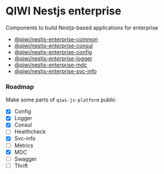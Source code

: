 # QIWI Nestjs enterprise
Components to build Nestjs-based applications for enterprise

* [@qiwi/nestjs-enterprise-common](https://github.com/qiwi/nestjs-enterprise/tree/master/packages/common#readme)
* [@qiwi/nestjs-enterprise-consul](https://github.com/qiwi/nestjs-enterprise/tree/master/packages/consul#readme)
* [@qiwi/nestjs-enterprise-config](https://github.com/qiwi/nestjs-enterprise/tree/master/packages/config#readme)
* [@qiwi/nestjs-enterprise-logger](https://github.com/qiwi/nestjs-enterprise/tree/master/packages/logger#readme)
* [@qiwi/nestjs-enterprise-mdc](https://github.com/qiwi/nestjs-enterprise/tree/master/packages/mdc#readme)
* [@qiwi/nestjs-enterprise-svc-info](https://github.com/qiwi/nestjs-enterprise/tree/master/packages/svc-info#readme)

### Roadmap
Make some parts of `qiwi-js-platform` public
* [x] Config
* [x] Logger 
* [x] Consul
* [ ] Healthcheck
* [x] Svc-info
* [ ] Metrics
* [x] MDC
* [ ] Swagger
* [ ] Thrift
